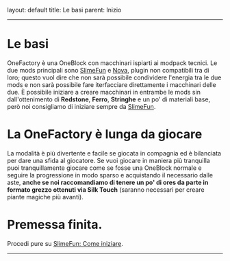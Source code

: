 layout: default
title: Le basi
parent: Inizio

---

# Le basi
OneFactory è una OneBlock con macchinari ispiarti ai modpack tecnici.
Le due mods principali sono [SlimeFun] e [Nova], plugin non compatibili tra di loro; questo vuol dire che non sarà possibile condividere l'energia tra le due mods e non sarà possibile fare iterfacciare direttamente i macchinari delle due.
È possibile iniziare a creare macchinari in entrambe le mods sin dall'ottenimento di **Redstone**, **Ferro**, **Stringhe** e un po' di materiali base, però noi consigliamo di iniziare sempre da [SlimeFun].

# La OneFactory è lunga da giocare
La modalità è più divertente e facile se giocata in compagnia ed è bilanciata per dare una sfida al giocatore.
Se vuoi giocare in maniera più tranquilla puoi tranquillamente giocare come se fosse una OneBlock normale e seguire la progressione in modo sparso e acquistando il necessario dalle aste, **anche se noi raccomandiamo di tenere un po' di ores da parte in formato grezzo ottenuti via Silk Touch** (saranno necessari per creare piante magiche più avanti).

# Premessa finita.
Procedi pure su [SlimeFun: Come iniziare](https://onefactory.camphq.it/SlimeFun/Come_Iniziare).

---

[SlimeFun]: https://github.com/Slimefun/Slimefun4/wiki
[Nova]: https://www.spigotmc.org/resources/nova-modding-framework-1-19-1-1-19-2.93648/
